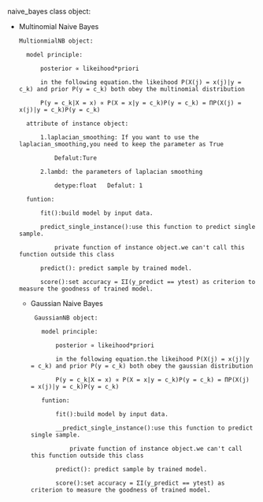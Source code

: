 naive_bayes class object:

- Multinomial Naive Bayes

      MultionmialNB object:
    
        model principle:
        
            posterior ∝ likeihood*priori
            
            in the following equation.the likeihood P(X(j) = x(j)|y = c_k) and prior P(y = c_k) both obey the multinomial distribution
            
            P(y = c_k|X = x) ∝ P(X = x|y = c_k)P(y = c_k) = ΠP(X(j) = x(j)|y = c_k)P(y = c_k)
            
        attribute of instance object:
        
            1.laplacian_smoothing: If you want to use the laplacian_smoothing,you need to keep the parameter as True 
            
                Defalut:Ture
                
            2.lambd: the parameters of laplacian smoothing 
            
                detype:float   Defalut: 1
                
        funtion:
        
            fit():build model by input data.
            
            predict_single_instance():use this function to predict single sample. 
            
                private function of instance object.we can't call this function outside this class
                
            predict(): predict sample by trained model.
            
            score():set accuracy = ΣI(y_predict == ytest) as criterion to measure the goodness of trained model.
            
  -  Gaussian Naive Bayes
  
          GaussianNB object:
        
            model principle:
            
                posterior ∝ likeihood*priori
                
                in the following equation.the likeihood P(X(j) = x(j)|y = c_k) and prior P(y = c_k) both obey the gaussian distribution
                
                P(y = c_k|X = x) ∝ P(X = x|y = c_k)P(y = c_k) = ΠP(X(j) = x(j)|y = c_k)P(y = c_k)
                
            funtion:
            
                fit():build model by input data.
                
                __predict_single_instance():use this function to predict single sample. 
                
                    private function of instance object.we can't call this function outside this class
                    
                predict(): predict sample by trained model.
                
                score():set accuracy = ΣI(y_predict == ytest) as criterion to measure the goodness of trained model.
